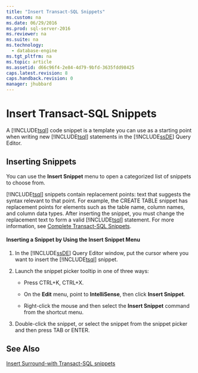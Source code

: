 ```yaml
---
title: "Insert Transact-SQL Snippets"
ms.custom: na
ms.date: 06/29/2016
ms.prod: sql-server-2016
ms.reviewer: na
ms.suite: na
ms.technology: 
  - database-engine
ms.tgt_pltfrm: na
ms.topic: article
ms.assetid: d66c96f4-2e84-4d79-9bfd-3635fdd98425
caps.latest.revision: 8
caps.handback.revision: 0
manager: jhubbard
---
```

# Insert Transact-SQL Snippets
A [!INCLUDE[tsql](../../Topics/TopicNameContainA/tokens/tsql_md.md)] code snippet is a template you can use as a starting point when writing new [!INCLUDE[tsql](../../Topics/TopicNameContainA/tokens/tsql_md.md)] statements in the [!INCLUDE[ssDE](../../Topics/TopicNameContainA/tokens/ssDE_md.md)] Query Editor.  
  
## Inserting Snippets  
 You can use the **Insert Snippet** menu to open a categorized list of snippets to choose from.  
  
 [!INCLUDE[tsql](../../Topics/TopicNameContainA/tokens/tsql_md.md)] snippets contain replacement points: text that suggests the syntax relevant to that point. For example, the CREATE TABLE snippet has replacement points for elements such as the table name, column names, and column data types. After inserting the snippet, you must change the replacement text to form a valid [!INCLUDE[tsql](../../Topics/TopicNameContainA/tokens/tsql_md.md)] statement. For more information, see [Complete Transact-SQL Snippets](../../Topics/TopicNameNotContainA/Complete-Transact-SQL-Snippets.md).  
  
#### Inserting a Snippet by Using the Insert Snippet Menu  
  
1.  In the [!INCLUDE[ssDE](../../Topics/TopicNameContainA/tokens/ssDE_md.md)] Query Editor window, put the cursor where you want to insert the [!INCLUDE[tsql](../../Topics/TopicNameContainA/tokens/tsql_md.md)] snippet.  
  
2.  Launch the snippet picker tooltip in one of three ways:  
  
    -   Press CTRL+K, CTRL+X.  
  
    -   On the **Edit** menu, point to **IntelliSense**, then click **Insert Snippet**.  
  
    -   Right-click the mouse and then select the **Insert Snippet** command from the shortcut menu.  
  
3.  Double-click the snippet, or select the snippet from the snippet picker and then press TAB or ENTER.  
  
## See Also  
 [Insert Surround-with Transact-SQL snippets](../../Topics/TopicNameNotContainA/Insert-Surround-with-Transact-SQL-snippets.md)